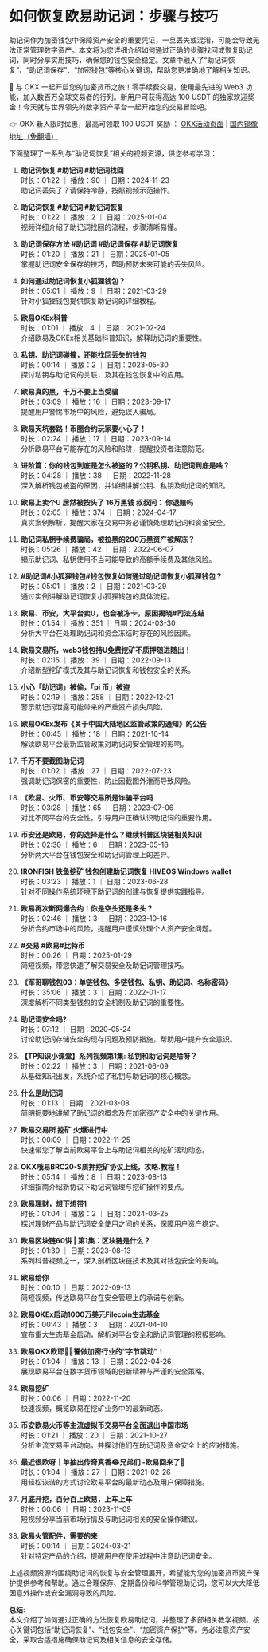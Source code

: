 # 如何恢复欧易助记词：步骤与技巧

助记词作为加密钱包中保障资产安全的重要凭证，一旦丢失或混淆，可能会导致无法正常管理数字资产。本文将为您详细介绍如何通过正确的步骤找回或恢复助记词，同时分享实用技巧，确保您的钱包安全稳定。文章中融入了“助记词恢复”、“助记词保存”、“加密钱包”等核心关键词，帮助您更准确地了解相关知识。

🚀 与 OKX 一起开启您的加密货币之旅！零手续费交易，使用最先进的 Web3 功能，加入数百万全球交易者的行列。新用户可获得高达 100 USDT 的独家欢迎奖金！今天就与世界领先的数字资产平台一起开始您的交易冒险吧。

👉 OKX 新人限时优惠，最高可领取 100 USDT 奖励 ： [OKX活动页面](https://bit.ly/OKXe) | [国内镜像地址（免翻墙）](https://bit.ly/okX)

下面整理了一系列与“助记词恢复”相关的视频资源，供您参考学习：

1. **助记词恢复 #助记词 #助记词找回**  
   时长：01:22 ｜ 播放：90 ｜ 日期：2024-11-23  
   助记词丢失了？请保持冷静，按照视频示范操作。

2. **助记词恢复 #助记词 #助记词恢复**  
   时长：01:22 ｜ 播放：2 ｜ 日期：2025-01-04  
   视频详细介绍了助记词找回的流程，步骤清晰易懂。

3. **助记词保存方法 #助记词 #助记词保存 #助记词恢复**  
   时长：01:20 ｜ 播放：21 ｜ 日期：2025-01-05  
   掌握助记词安全保存的技巧，帮助预防未来可能的丢失风险。

4. **如何通过助记词恢复小狐狸钱包？**  
   时长：05:01 ｜ 播放：9 ｜ 日期：2021-03-29  
   针对小狐狸钱包提供恢复助记词的详细教程。

5. **欧易OKEx科普**  
   时长：01:01 ｜ 播放：4 ｜ 日期：2021-02-24  
   介绍欧易及OKEx相关基础科普知识，解释助记词的重要性。

6. **私钥、助记词碰撞，还能找回丢失的钱包**  
   时长：00:14 ｜ 播放：2 ｜ 日期：2023-05-30  
   探讨私钥与助记词的关联，及其在钱包恢复中的应用。

7. **欧易真的黑，千万不要上当受骗**  
   时长：03:09 ｜ 播放：16 ｜ 日期：2023-09-17  
   提醒用户警惕市场中的风险，避免误入骗局。

8. **欧易天坑套路！币圈合约玩家要小心了！**  
   时长：02:24 ｜ 播放：17 ｜ 日期：2023-09-14  
   分析欧易平台可能存在的风险和陷阱，提醒投资者注意防范。

9. **进阶篇：你的钱包到底是怎么被盗的？公钥私钥、助记词到底是啥？**  
   时长：04:28 ｜ 播放：38 ｜ 日期：2022-11-28  
   深入解析钱包被盗的原因，并详细讲解公钥、私钥及助记词的知识。

10. **欧易上卖个U 居然被按头了 16万黑钱 叔叔问： 你退赔吗**  
    时长：02:05 ｜ 播放：374 ｜ 日期：2024-04-17  
    真实案例解析，提醒大家在交易中务必谨慎处理助记词和资金安全。

11. **助记词私钥手续费骗局，被拉黑的200万黑资产被解冻？**  
    时长：05:26 ｜ 播放：42 ｜ 日期：2022-06-07  
    揭示助记词、私钥使用不当可能导致的高额手续费及其他风险。

12. **#助记词#小狐狸钱包#钱包恢复如何通过助记词恢复小狐狸钱包？**  
    时长：05:01 ｜ 播放：2 ｜ 日期：2021-03-29  
    通过实例讲解助记词恢复小狐狸钱包的具体流程。

13. **欧易、币安，大平台卖U，也会被冻卡，原因揭晓#司法冻结**  
    时长：01:54 ｜ 播放：351 ｜ 日期：2024-03-30  
    分析大平台在处理助记词和资金冻结时存在的风险因素。

14. **欧易交易所，web3钱包持U免费挖矿不质押随进随出！**  
    时长：02:15 ｜ 播放：39 ｜ 日期：2022-09-13  
    介绍新型挖矿模式及其与助记词恢复和钱包安全的关系。

15. **小心「助记词」被偷，「pi 币」被盗**  
    时长：02:19 ｜ 播放：258 ｜ 日期：2022-12-21  
    警示助记词泄露可能带来的严重资产损失风险。

16. **欧易OKEx发布《关于中国大陆地区监管政策的通知》的公告**  
    时长：00:45 ｜ 播放：18 ｜ 日期：2021-10-14  
    解读欧易平台最新监管政策对助记词安全管理的影响。

17. **千万不要截图助记词**  
    时长：01:02 ｜ 播放：27 ｜ 日期：2022-07-23  
    强调助记词保密的重要性，防止因截图外泄而导致风险。

18. **《欧易、火币、币安等交易所是诈骗平台吗**  
    时长：03:28 ｜ 播放：65 ｜ 日期：2023-07-06  
    对比不同平台的安全性，引导用户正确认识助记词的重要作用。

19. **币安还是欧易，你的选择是什么？继续科普区块链相关知识**  
    时长：02:30 ｜ 播放：6 ｜ 日期：2023-05-16  
    分析两大平台在钱包安全和助记词管理上的差异。

20. **IRONFISH 铁鱼挖矿 钱包创建助记词恢复 HIVEOS Windows wallet**  
    时长：03:23 ｜ 播放：1 ｜ 日期：2023-06-28  
    针对不同操作系统环境下助记词的创建与恢复提供实践指导。

21. **欧易再次断网爆合约！你是空头还是多头？**  
    时长：02:46 ｜ 播放：3 ｜ 日期：2023-10-16  
    分析合约市场中的风险，提醒用户谨慎处理个人资产安全问题。

22. **#交易 #欧易#比特币**  
    时长：00:26 ｜ 日期：2025-01-29  
    简短视频，带您快速了解交易安全及助记词管理技巧。

23. **《军哥聊钱包03：单链钱包、多链钱包、私钥、助记词、名称密码》**  
    时长：35:06 ｜ 播放：3 ｜ 日期：2022-01-17  
    深度解析不同类型钱包的安全机制及助记词的重要性。

24. **助记词安全吗?**  
    时长：07:12 ｜ 日期：2020-05-24  
    讨论助记词存储安全的现存问题及预防措施，帮助用户提升安全意识。

25. **【TP知识小课堂】系列视频第1集: 私钥和助记词是啥呀？**  
    时长：02:22 ｜ 播放：3 ｜ 日期：2021-06-09  
    从基础知识出发，系统介绍了私钥与助记词的核心概念。

26. **什么是助记词**  
    时长：01:13 ｜ 日期：2021-03-08  
    简明扼要地讲解了助记词的概念及在加密资产安全中的关键作用。

27. **欧易交易所 挖矿 火爆进行中**  
    时长：00:09 ｜ 日期：2022-11-25  
    快速带您了解当前欧易平台上与助记词相关的挖矿活动动态。

28. **OKX哦易BRC20-S质押挖矿协议上线，攻略.教程！**  
    时长：05:14 ｜ 播放：8 ｜ 日期：2023-08-13  
    详细指南介绍新协议下助记词管理与挖矿操作的要点。

29. **欧易理财，想下想带1**  
    时长：01:04 ｜ 播放：2 ｜ 日期：2024-03-25  
    探讨理财产品与助记词安全使用之间的关系，保障用户资产稳定。

30. **欧易区块链60讲 | 第1集：区块链是什么？**  
    时长：01:30 ｜ 日期：2023-08-13  
    系列科普视频之一，深入剖析区块链技术及其对钱包安全的影响。

31. **欧易给你**  
    时长：00:10 ｜ 日期：2022-09-13  
    简短视频，传达欧易平台在安全管理上的承诺与创新。

32. **欧易OKEx启动1000万美元Filecoin生态基金**  
    时长：00:43 ｜ 播放：3 ｜ 日期：2021-04-10  
    宣布重大生态基金启动，解析对平台安全和助记词管理的积极影响。

33. **欧易OKX欧耶✌🏻誓做加密行业的“字节跳动”！**  
    时长：01:04 ｜ 播放：13 ｜ 日期：2022-04-26  
    展现欧易平台在数字货币领域的创新精神与严谨的安全策略。

34. **欧易挖矿**  
    时长：00:06 ｜ 日期：2022-11-20  
    快速视频，概览欧易在挖矿业务中的最新动态。

35. **币安欧易火币等主流虚拟币交易平台全面退出中国市场**  
    时长：01:21 ｜ 播放：20 ｜ 日期：2021-10-27  
    分析主流交易平台动向，并探讨他们在助记词及资金安全上的应对措施。

36. **最近很欧呀｜单抽出传奇真香😂兄弟们 -欧易回来了👏**  
    时长：01:04 ｜ 播放：27 ｜ 日期：2021-02-26  
    用轻松诙谐的方式讨论欧易平台的最新动态及用户保障措施。

37. **月底开挖，百分百上欧易，上车上车**  
    时长：00:06 ｜ 日期：2023-11-09  
    短视频分享当前市场行情及与助记词相关的安全操作建议。

38. **欧易火管配件，需要的来**  
    时长：00:14 ｜ 日期：2024-03-21  
    针对特定产品的介绍，提醒用户在使用过程中注意助记词安全。

上述视频资源均围绕助记词的恢复与安全管理展开，希望能为您的加密货币资产保护提供参考和帮助。通过合理保存、定期备份和科学管理助记词，您可以大大降低因意外操作或安全漏洞导致的风险。

**总结**:  
本文介绍了如何通过正确的方法恢复欧易助记词，并整理了多部相关教学视频。核心关键词包括“助记词恢复”、“钱包安全”、“加密资产保护”等。务必注意资产安全，采取合适措施确保助记词及相关信息的安全存储。